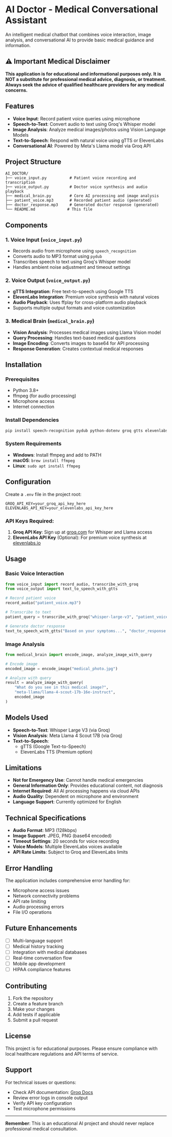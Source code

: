 # AI Doctor - Medical Conversational Assistant

An intelligent medical chatbot that combines voice interaction, image analysis, and conversational AI to provide basic medical guidance and information.

## ⚠️ Important Medical Disclaimer

**This application is for educational and informational purposes only. It is NOT a substitute for professional medical advice, diagnosis, or treatment. Always seek the advice of qualified healthcare providers for any medical concerns.**

## Features

- **Voice Input**: Record patient voice queries using microphone
- **Speech-to-Text**: Convert audio to text using Groq's Whisper model
- **Image Analysis**: Analyze medical images/photos using Vision Language Models
- **Text-to-Speech**: Respond with natural voice using gTTS or ElevenLabs
- **Conversational AI**: Powered by Meta's Llama model via Groq API

## Project Structure

```
AI_DOCTOR/
├── voice_input.py          # Patient voice recording and transcription
├── voice_output.py         # Doctor voice synthesis and audio playback  
├── medical_brain.py        # Core AI processing and image analysis
├── patient_voice.mp3       # Recorded patient audio (generated)
├── doctor_response.mp3     # Generated doctor response (generated)
└── README.md              # This file
```

## Components

### 1. Voice Input (`voice_input.py`)
- Records audio from microphone using `speech_recognition`
- Converts audio to MP3 format using `pydub`
- Transcribes speech to text using Groq's Whisper model
- Handles ambient noise adjustment and timeout settings

### 2. Voice Output (`voice_output.py`) 
- **gTTS Integration**: Free text-to-speech using Google TTS
- **ElevenLabs Integration**: Premium voice synthesis with natural voices
- **Audio Playback**: Uses ffplay for cross-platform audio playback
- Supports multiple output formats and voice customization

### 3. Medical Brain (`medical_brain.py`)
- **Vision Analysis**: Processes medical images using Llama Vision model
- **Query Processing**: Handles text-based medical questions
- **Image Encoding**: Converts images to base64 for API processing
- **Response Generation**: Creates contextual medical responses

## Installation

### Prerequisites
- Python 3.8+
- ffmpeg (for audio processing)
- Microphone access
- Internet connection

### Install Dependencies
```bash
pip install speech-recognition pydub python-dotenv groq gtts elevenlabs
```

### System Requirements
- **Windows**: Install ffmpeg and add to PATH
- **macOS**: `brew install ffmpeg`
- **Linux**: `sudo apt install ffmpeg`

## Configuration

Create a `.env` file in the project root:

```env
GROQ_API_KEY=your_groq_api_key_here
ELEVENLABS_API_KEY=your_elevenlabs_api_key_here
```

### API Keys Required:
1. **Groq API Key**: Sign up at [groq.com](https://groq.com) for Whisper and Llama access
2. **ElevenLabs API Key** (Optional): For premium voice synthesis at [elevenlabs.io](https://elevenlabs.io)

## Usage

### Basic Voice Interaction
```python
from voice_input import record_audio, transcribe_with_groq
from voice_output import text_to_speech_with_gtts

# Record patient voice
record_audio("patient_voice.mp3")

# Transcribe to text
patient_query = transcribe_with_groq("whisper-large-v3", "patient_voice.mp3", GROQ_API_KEY)

# Generate doctor response
text_to_speech_with_gtts("Based on your symptoms...", "doctor_response.mp3")
```

### Image Analysis
```python
from medical_brain import encode_image, analyze_image_with_query

# Encode image
encoded_image = encode_image("medical_photo.jpg")

# Analyze with query
result = analyze_image_with_query(
    "What do you see in this medical image?", 
    "meta-llama/llama-4-scout-17b-16e-instruct",
    encoded_image
)
```

## Models Used

- **Speech-to-Text**: Whisper Large V3 (via Groq)
- **Vision Analysis**: Meta Llama 4 Scout 17B (via Groq)  
- **Text-to-Speech**: 
  - gTTS (Google Text-to-Speech)
  - ElevenLabs TTS (Premium option)

## Limitations

- **Not for Emergency Use**: Cannot handle medical emergencies
- **General Information Only**: Provides educational content, not diagnosis
- **Internet Required**: All AI processing happens via cloud APIs
- **Audio Quality**: Dependent on microphone and environment
- **Language Support**: Currently optimized for English

## Technical Specifications

- **Audio Format**: MP3 (128kbps)
- **Image Support**: JPEG, PNG (base64 encoded)
- **Timeout Settings**: 20 seconds for voice recording
- **Voice Models**: Multiple ElevenLabs voices available
- **API Rate Limits**: Subject to Groq and ElevenLabs limits

## Error Handling

The application includes comprehensive error handling for:
- Microphone access issues
- Network connectivity problems
- API rate limiting
- Audio processing errors
- File I/O operations

## Future Enhancements

- [ ] Multi-language support
- [ ] Medical history tracking
- [ ] Integration with medical databases
- [ ] Real-time conversation flow
- [ ] Mobile app development
- [ ] HIPAA compliance features

## Contributing

1. Fork the repository
2. Create a feature branch
3. Make your changes
4. Add tests if applicable
5. Submit a pull request

## License

This project is for educational purposes. Please ensure compliance with local healthcare regulations and API terms of service.

## Support

For technical issues or questions:
- Check API documentation: [Groq Docs](https://docs.groq.com)
- Review error logs in console output
- Verify API key configuration
- Test microphone permissions

---

**Remember**: This is an educational AI project and should never replace professional medical consultation.
